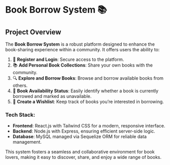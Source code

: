 # Book Borrow System 📚

## Project Overview

The **Book Borrow System** is a robust platform designed to enhance the book-sharing experience within a community. It offers users the ability to:

1. 🔐 **Register and Login**: Secure access to the platform.
2. 📚 **Add Personal Book Collections**: Share your own books with the community.
3. 🔍 **Explore and Borrow Books**: Browse and borrow available books from others.
4. 🚫 **Book Availability Status**: Easily identify whether a book is currently borrowed and marked as unavailable.
5. 📑 **Create a Wishlist**: Keep track of books you’re interested in borrowing.

### Tech Stack:
- **Frontend**: React.js with Tailwind CSS for a modern, responsive interface.
- **Backend**: Node.js with Express, ensuring efficient server-side logic.
- **Database**: MySQL managed via Sequelize ORM for reliable data management.

This system fosters a seamless and collaborative environment for book lovers, making it easy to discover, share, and enjoy a wide range of books.